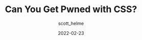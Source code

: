---
author: scott_helme
date: 2022-02-23
tags:
  - css
  - security
target_url: https://scotthelme.co.uk/can-you-get-pwned-with-css/
title: Can You Get Pwned with CSS?
---